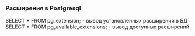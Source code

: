 ### Расширения в Postgresql

SELECT * FROM pg_extension; - вывод установленных расширений в БД
SELECT * FROM pg_available_extensions; - вывод доступных расширений

